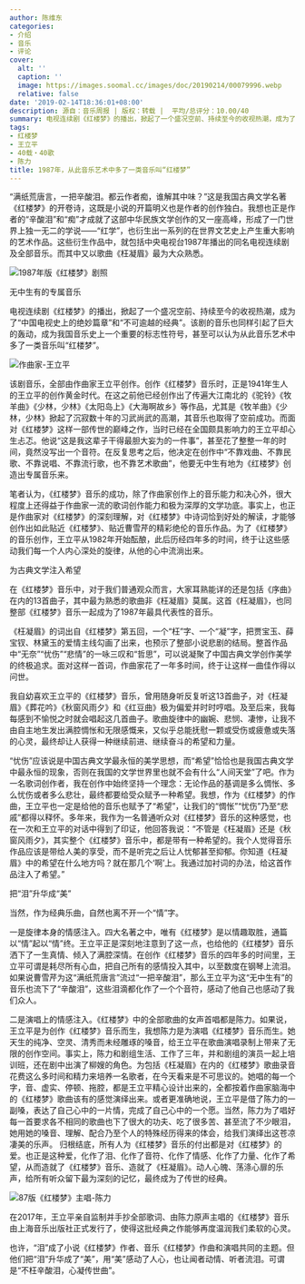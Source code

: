 ```yaml
---
author: 陈维东
categories:
- 介绍
- 音乐
- 评论
cover:
  alt: ''
  caption: ''
  image: https://images.soomal.cc/images/doc/20190214/00079996.webp
  relative: false
date: '2019-02-14T18:36:01+08:00'
description: 源自：音乐周报 | 版权：转载 |  平均/总评分：10.00/40
summary: 电视连续剧《红楼梦》的播出，掀起了一个盛况空前、持续至今的收视热潮，成为了“中国电视史上的绝妙篇章”和“不可逾越的经典”。该剧的音乐也同样引起了巨大的轰动，成为我国音乐史上一个重要的标志性符号，甚至可以认为从此音乐艺术中多了一类音乐叫“红楼梦”……
tags:
- 红楼梦
- 王立平
- 40载・40歌
- 陈力
title: 1987年，从此音乐艺术中多了一类音乐叫“红楼梦”
---
```


“满纸荒唐言，一把辛酸泪。都云作者痴，谁解其中味？”这是我国古典文学名著《红楼梦》的开卷诗，这既是小说的开篇明义也是作者的创作独白。我想也正是作者的“辛酸泪”和“痴”才成就了这部中华民族文学创作的又一座高峰，形成了一门世界上独一无二的学说――“红学”，也衍生出一系列的在世界文艺史上产生重大影响的艺术作品。这些衍生作品中，就包括中央电视台1987年播出的同名电视连续剧及全部音乐。而其中又以歌曲《枉凝眉》最为大众熟悉。

![1987年版《红楼梦》剧照](https://images.soomal.cc/images/doc/20190214/00079996.webp)





无中生有的专属音乐

电视连续剧《红楼梦》的播出，掀起了一个盛况空前、持续至今的收视热潮，成为了“中国电视史上的绝妙篇章”和“不可逾越的经典”。该剧的音乐也同样引起了巨大的轰动，成为我国音乐史上一个重要的标志性符号，甚至可以认为从此音乐艺术中多了一类音乐叫“红楼梦”。

![作曲家-王立平](https://images.soomal.cc/images/doc/20160917/00063333_01.webp)





该剧音乐，全部由作曲家王立平创作。创作《红楼梦》音乐时，正是1941年生人的王立平的创作黄金时代。在这之前他已经创作出了传遍大江南北的《驼铃》《牧羊曲》《少林，少林》《太阳岛上》《大海啊故乡》等作品，尤其是《牧羊曲》《少林，少林》掀起了沉寂数十年的习武尚武的高潮，其音乐也取得了空前成功。而面对《红楼梦》这样一部传世的巅峰之作，当时已经在全国颇具影响力的王立平却心生忐忑。他说“这是我这辈子干得最胆大妄为的一件事”，甚至花了整整一年的时间，竟然没写出一个音符。在反复思考之后，他决定在创作中“不靠戏曲、不靠民歌、不靠说唱、不靠流行歌，也不靠艺术歌曲”，他要无中生有地为《红楼梦》创造出专属音乐来。

笔者认为，《红楼梦》音乐的成功，除了作曲家创作上的音乐能力和决心外，很大程度上还得益于作曲家一流的歌词创作能力和极为深厚的文学功底。事实上，也正是作曲家对《红楼梦》的深刻理解，对《红楼梦》中诗词恰到好处的解读，才能够创作出如此贴近《红楼梦》、贴近曹雪芹的精彩绝伦的音乐作品。为了《红楼梦》的音乐创作，王立平从1982年开始酝酿，此后历经四年多的时间，终于让这些感动我们每一个人内心深处的旋律，从他的心中流淌出来。

为古典文学注入希望

在《红楼梦》音乐中，对于我们普通观众而言，大家耳熟能详的还是包括《序曲》在内的13首曲子，其中最为熟悉的歌曲非《枉凝眉》莫属。这首《枉凝眉》，也同整部《红楼梦》音乐一起成为了1987年最具代表性的音乐。

《枉凝眉》的词出自《红楼梦》第五回，一个“枉”字、一个“凝”字，把贾宝玉、薛宝钗、林黛玉的爱情主线勾画了出来，也预示了整部小说悲剧的结局。整首作品中“无奈”“忧伤”“悲情”的一咏三叹和“哲思”，可以说凝聚了中国古典文学创作美学的终极追求。面对这样一首词，作曲家花了一年多时间，终于让这样一曲佳作得以问世。

我自幼喜欢王立平的《红楼梦》音乐，曾用随身听反复听这13首曲子，对《枉凝眉》《葬花吟》《秋窗风雨夕》和《红豆曲》极为偏爱并时时哼唱。及至后来，我每每感到不愉悦之时就会唱起这几首曲子。歌曲旋律中的幽婉、悲悯、凄惨，让我不由自主地生发出满腔惆怅和无限感慨来，又似乎总能抚慰一颗或受伤或疲惫或失落的心灵，最终却让人获得一种继续前进、继续奋斗的希望和力量。

“忧伤”应该说是中国古典文学最永恒的美学思想，而“希望”恰恰也是我国古典文学中最永恒的现象，否则在我国的文学世界里也就不会有什么“人间天堂”了吧。作为一名歌词创作者，我在创作中始终坚持一个理念：无论作品的基调是多么惆怅、多么忧伤或者多么悲壮，最终都要给受众赋予一种希望。我想，作为《红楼梦》的作曲，王立平也一定是给他的音乐也赋予了“希望”，让我们的“惆怅”“忧伤”乃至“悲戚”都得以释怀。多年来，我作为一名普通听众对《红楼梦》音乐的这种感觉，也在一次和王立平的对话中得到了印证，他回答我说：“不管是《枉凝眉》还是《秋窗风雨夕》，其实整个《红楼梦》音乐中，都是带有一种希望的。我个人觉得音乐作品应该是带给人美的享受，而不是听完之后让人忧郁甚至抑郁。你知道《枉凝眉》中的希望在什么地方吗？就在那几个‘啊’上。我通过加衬词的办法，给这首作品注入了希望。”

把“泪”升华成“美”

当然，作为经典乐曲，自然也离不开一个“情”字。

一是旋律本身的情感注入。四大名著之中，唯有《红楼梦》是以情趣取胜，通篇以“情”起以“情”终。王立平正是深刻地注意到了这一点，也给他的《红楼梦》音乐洒下了一生真情、倾入了满腔深情。在创作《红楼梦》音乐的四年多的时间里，王立平可谓是耗尽所有心血，把自己所有的感情投入其中，以至数度在钢琴上流泪。如果说曹雪芹为这“满纸荒唐言”流过“一把辛酸泪”，那么王立平为这“无中生有”的音乐也流下了“辛酸泪”，这些泪滴都化作了一个个音符，感动了他自己也感动了我们众人。

二是演唱上的情感注入。《红楼梦》中的全部歌曲的女声首唱都是陈力。如果说，王立平是为创作《红楼梦》音乐而生，我想陈力是为演唱《红楼梦》音乐而生。她天生的纯净、空灵、清秀而未经雕琢的嗓音，给王立平在歌曲演唱录制上带来了无限的创作空间。事实上，陈力和剧组生活、工作了三年，并和剧组的演员一起上培训班，还在剧中出演了柳嫂的角色。为包括《枉凝眉》在内的《红楼梦》歌曲录音花费这么多时间和精力来培养一名歌者，在今天看来是不可思议的。她唱的每一个字，音、虚实、停顿、拖腔，都是王立平精心设计出来的，全都按着作曲家脑海中的《红楼梦》歌曲该有的感觉演绎出来。或者更准确地说，王立平是借了陈力的一副嗓，表达了自己心中的一片情，完成了自己心中的一个愿。当然，陈力为了唱好每一首要求各不相同的歌曲也下了很大的功夫、吃了很多苦、甚至流了不少眼泪，她用她的嗓音、理解、配合乃至个人的特殊经历得来的体会，给我们演绎出这苍凉凄美的乐声。
归根结底，所有人为《红楼梦》音乐的付出都是对《红楼梦》的爱。也正是这种爱，化作了泪、化作了音符、化作了情感、化作了力量、化作了希望，从而造就了《红楼梦》音乐、造就了《枉凝眉》。动人心魄、荡涤心扉的乐声，给所有听众留下最为深刻的记忆，最终成为了传世的经典。

![87版《红楼梦》主唱-陈力](https://images.soomal.cc/images/doc/20160917/00063336.webp)





在2017年，王立平亲自监制并手抄全部歌词、由陈力原声主唱的《红楼梦》音乐由上海音乐出版社正式发行了，使得这批经典之作能够再度温润我们柔软的心灵。

也许，“泪”成了小说《红楼梦》作者、音乐《红楼梦》作曲和演唱共同的主题。但他们把“泪”升华成了“美”，用“美”感动了人心，也让闻者动情、听者流泪。可谓是“不枉辛酸泪，心凝传世曲”。